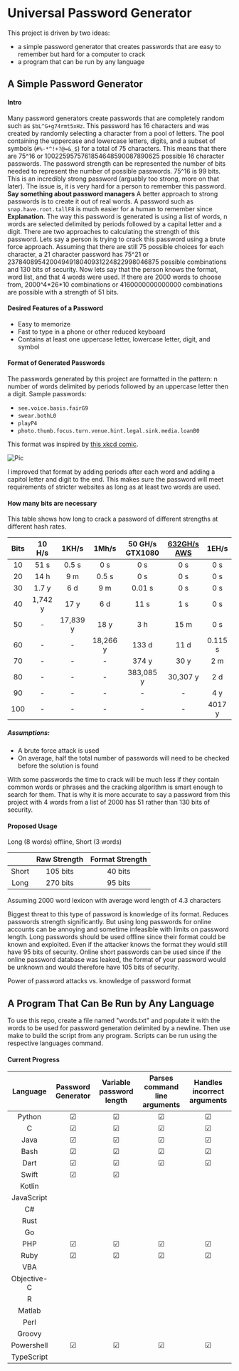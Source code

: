 

# Universal Password Generator

This project is driven by two ideas: 

- a simple password generator that creates passwords that are easy to remember but hard for a computer to crack
- a program that can be run by any language

## A Simple Password Generator

#### Intro

Many password generators create passwords that are completely random such as `$bL^G+g74rmt5xHz`. This password has 16 characters and was created by randomly selecting a character from a pool of letters. The pool containing the uppercase and lowercase letters, digits, and a subset of symbols (`#%-*^!+?@=&_$`) for a total of 75 characters. This means that there are 75^16 or 1002259575761854648590087890625 possible 16 character passwords. The password strength can be represented the number of bits needed to represent the number of possible passwords. 75^16 is 99 bits. This is an incredibly strong password (arguably too strong, more on that later). The issue is, it is very hard for a person to remember this password. **Say something about password managers** A better approach to strong passwords is to create it out of real words. A password such as `snap.have.root.tallF8` is much easier for a human to remember since **Explanation**. The way this password is generated is using a list of words, n words are selected delimited by periods followed by a capital letter and a digit. There are two approaches to calculating the strength of this password. Lets say a person is trying to crack this password using a brute force approach. Assuming that there are still 75 possible choices for each character, a 21 character password has 75^21 or 2378408954200494918040931224822998046875 possible combinations and 130 bits of security. Now lets say that the person knows the format, word list, and that 4 words were used. If there are 2000 words to choose from, 2000^4\*26\*10 combinations or 4160000000000000 combinations are possible with a strength of  51 bits. 

#### Desired Features of a Password

- Easy to memorize
- Fast to type in a phone or other reduced keyboard
- Contains at least one uppercase letter, lowercase letter, digit, and symbol

#### Format of Generated Passwords

The passwords generated by this project are formatted in the pattern: n number of words delimited by periods followed by an uppercase letter then a digit. Sample passwords:

- `see.voice.basis.fairG9`
- `swear.bothL0`
- `playP4`
- `photo.thumb.focus.turn.venue.hint.legal.sink.media.loanB0`

This format was inspired by [this xkcd comic](https://xkcd.com/936/).

![Pic](https://imgs.xkcd.com/comics/password_strength.png)

I improved that format by adding periods after each word and adding a capitol letter and digit to the end. This makes sure the password will meet requirements of stricter websites as long as at least two words are used.

#### How many bits are necessary

This table shows how long to crack a password of different strengths at different hash rates.

| Bits | 10 H/s  |  1KH/s   |  1Mh/s   | 50 GH/s GTX1080 | [632GH/s AWS](https://www.thesecurityfactory.be/password-cracking-speed/) |  1EH/s  |
| :--: | :-----: | :------: | :------: | :-------------: | :----------------------------------------------------------: | :-----: |
|  10  |  51 s   |  0.5 s   |   0 s    |       0 s       |                             0 s                              |   0 s   |
|  20  |  14 h   |   9 m    |  0.5 s   |       0 s       |                             0 s                              |   0 s   |
|  30  |  1.7 y  |   6 d    |   9 m    |     0.01 s      |                             0 s                              |   0 s   |
|  40  | 1,742 y |   17 y   |   6 d    |      11 s       |                             1 s                              |   0 s   |
|  50  |    -    | 17,839 y |   18 y   |       3 h       |                             15 m                             |   0 s   |
|  60  |    -    |    -     | 18,266 y |      133 d      |                             11 d                             | 0.115 s |
|  70  |    -    |    -     |    -     |      374 y      |                             30 y                             |   2 m   |
|  80  |    -    |    -     |    -     |    383,085 y    |                           30,307 y                           |   2 d   |
|  90  |    -    |    -     |    -     |        -        |                              -                               |   4 y   |
| 100  |    -    |    -     |    -     |        -        |                              -                               | 4017 y  |

##### Assumptions:

- A brute force attack is used
- On average, half the total number of passwords will need to be checked before the solution is found

With some passwords the time to crack will be much less if they contain common words or phrases and the cracking algorithm is smart enough to search for them. That is why it is more accurate to say a password from this project with 4 words from a list of 2000 has 51 rather than 130 bits of security. 

#### Proposed Usage

Long (8 words) offline, Short (3 words)

|       | Raw Strength | Format Strength |
| :---: | :----------: | :-------------: |
| Short |   105 bits   |     40 bits     |
| Long  |   270 bits   |     95 bits     |

Assuming 2000 word lexicon with average word length of 4.3 characters

Biggest threat to this type of password is knowledge of its format. Reduces passwords strength significantly. But using long passwords for online accounts can be annoying and sometime infeasible with limits on password length. Long passwords should be used offline since their format could be known and exploited. Even if the attacker knows the format they would still have 95 bits of security. Online short passwords can be used since if the online password database was leaked, the format of your password would be unknown and would therefore have 105 bits of security.

Power of password attacks vs. knowledge of password format



## A Program That Can Be Run by Any Language

To use this repo, create a file named "words.txt" and populate it with the words to be used for password generation delimited by a newline. Then use make to build the script from any program. Scripts can be run using the respective languages command. 



#### Current Progress

|  Language   | Password Generator | Variable password length | Parses command line arguments | Handles incorrect arguments |
| :---------: | :----------------: | :----------------------: | :---------------------------: | :-------------------------: |
|   Python    |         ☑          |            ☑             |               ☑               |              ☑              |
|      C      |         ☑          |            ☑             |               ☑               |              ☑              |
|    Java     |         ☑          |            ☑             |               ☑               |              ☑              |
|    Bash     |         ☑          |            ☑             |               ☑               |              ☑              |
|    Dart     |         ☑          |            ☑             |               ☑               |              ☑              |
|    Swift    |         ☑          |            ☑             |                               |                             |
|   Kotlin    |                    |                          |                               |                             |
| JavaScript  |                    |                          |                               |                             |
|     C#      |                    |                          |                               |                             |
|    Rust     |                    |                          |                               |                             |
|     Go      |                    |                          |                               |                             |
|     PHP     |         ☑          |            ☑             |               ☑               |              ☑              |
|    Ruby     |         ☑          |            ☑             |               ☑               |              ☑              |
|     VBA     |                    |                          |                               |                             |
| Objective-C |                    |                          |                               |                             |
|      R      |                    |                          |                               |                             |
|   Matlab    |                    |                          |                               |                             |
|    Perl     |                    |                          |                               |                             |
|   Groovy    |                    |                          |                               |                             |
| Powershell  |         ☑          |            ☑             |               ☑               |              ☑              |
| TypeScript  |                    |                          |                               |                             |

